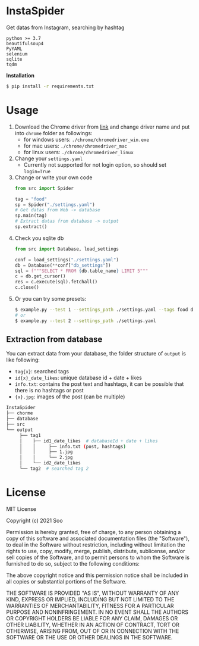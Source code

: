 # InstaSpider

Get datas from Instagram, searching by hashtag

```
python >= 3.7
beautifulsoup4 
PyYAML
selenium
sqlite
tqdm
```

**Installation**

```bash
$ pip install -r requirements.txt
```

# Usage

1. Download the Chrome driver from [link](https://chromedriver.chromium.org/downloads) and change driver name and put into `chrome` folder as followings:
    - for windows users: `./chrome/chromedriver_win.exe`
    - for mac users: `./chrome/chromedriver_mac`
    - for linux users: `./chrome/chromedriver_linux`
2. Change your `settings.yaml`
    - Currently not supported for not login option, so should set `login=True`
3. Change or write your own code
    ```python
    from src import Spider

    tag = "food"
    sp = Spider("./settings.yaml")
    # Get datas from Web -> database
    sp.main(tag)
    # Extract datas from database -> output
    sp.extract()
    ```
4. Check you sqlite db
    ```python
    from src import Database, load_settings

    conf = load_settings("./settings.yaml")
    db = Database(**conf["db_settings"])
    sql = f"""SELECT * FROM {db.table_name} LIMIT 5"""
    c = db.get_cursor()
    res = c.execute(sql).fetchall()
    c.close()
    ```
5. Or you can try some presets:
    ```bash
    $ example.py --test 1 --settings_path ./settings.yaml --tags food drink
    # or
    $ example.py --test 2 --settings_path ./settings.yaml 
    ```

## Extraction from database

You can extract data from your database, the folder structure of `output` is like following:

* `tag{x}`: searched tags
* `id{x}_date_likes`: unique database id + date + likes
* `info.txt`: contains the post text and hashtags, it can be possible that there is no hashtags or post
* `{x}.jpg`: images of the post (can be multiple)

```bash
InstaSpider
├── chorme
├── database
├── src
└── output
     ├── tag1  
     │    ├── id1_date_likes  # databaseId + date + likes
     │    │     ├── info.txt (post, hashtags)
     │    │     ├── 1.jpg
     │    │     └── 2.jpg
     │    └── id2_date_likes
     └── tag2  # searched tag 2
```

# License

MIT License

Copyright (c) 2021 Soo

Permission is hereby granted, free of charge, to any person obtaining a copy
of this software and associated documentation files (the "Software"), to deal
in the Software without restriction, including without limitation the rights
to use, copy, modify, merge, publish, distribute, sublicense, and/or sell
copies of the Software, and to permit persons to whom the Software is
furnished to do so, subject to the following conditions:

The above copyright notice and this permission notice shall be included in all
copies or substantial portions of the Software.

THE SOFTWARE IS PROVIDED "AS IS", WITHOUT WARRANTY OF ANY KIND, EXPRESS OR
IMPLIED, INCLUDING BUT NOT LIMITED TO THE WARRANTIES OF MERCHANTABILITY,
FITNESS FOR A PARTICULAR PURPOSE AND NONINFRINGEMENT. IN NO EVENT SHALL THE
AUTHORS OR COPYRIGHT HOLDERS BE LIABLE FOR ANY CLAIM, DAMAGES OR OTHER
LIABILITY, WHETHER IN AN ACTION OF CONTRACT, TORT OR OTHERWISE, ARISING FROM,
OUT OF OR IN CONNECTION WITH THE SOFTWARE OR THE USE OR OTHER DEALINGS IN THE
SOFTWARE.
